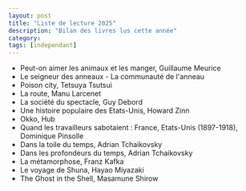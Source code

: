 ```yaml
---
layout: post
title: "Liste de lecture 2025"
description: "Bilan des livres lus cette année"
category: 
tags: [independant]
---
```


* Peut-on aimer les animaux et les manger, Guillaume Meurice
* Le seigneur des anneaux - La communauté de l'anneau
* Poison city, Tetsuya Tsutsui 
* La route, Manu Larcenet
* La société du spectacle, Guy Debord
* Une histoire populaire des Etats-Unis, Howard Zinn
* Okko, Hub 
* Quand les travailleurs sabotaient : France, Etats-Unis (1897-1918), Dominique Pinsolle
* Dans la toile du temps, Adrian Tchaikovsky
* Dans les profondeurs du temps, Adrian Tchaikovsky
* La métamorphose, Franz Kafka
* Le voyage de Shuna, Hayao Miyazaki
* The Ghost in the Shell, Masamune Shirow
